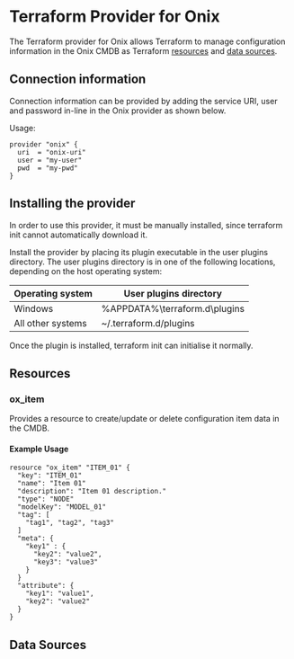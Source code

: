 # Terraform Provider for Onix

The Terraform provider for Onix allows Terraform to manage configuration information in the Onix CMDB as Terraform [resources](https://www.terraform.io/docs/configuration/resources.html) and [data sources](https://www.terraform.io/docs/configuration/data-sources.html).

## Connection information

Connection information can be provided by adding the service URI, user and password in-line in the Onix provider as shown below.

Usage:

```hcl-terraform
provider "onix" {
  uri  = "onix-uri"
  user = "my-user"
  pwd  = "my-pwd"
}
```
## Installing the provider

In order to use this provider, it must be manually installed, since terraform init cannot automatically download it.

Install the provider by placing its plugin executable in the user plugins directory. 
The user plugins directory is in one of the following locations, depending on the host operating system:

|Operating system|	User plugins directory|
|---|---|
|Windows	| %APPDATA%\terraform.d\plugins|
All other systems|	~/.terraform.d/plugins|

Once the plugin is installed, terraform init can initialise it normally.


## Resources

### ox_item

Provides a resource to create/update or delete configuration item data in the CMDB.

#### Example Usage
```hcl-terraform
resource "ox_item" "ITEM_01" {
  "key": "ITEM_01"
  "name": "Item 01"
  "description": "Item 01 description."
  "type": "NODE"
  "modelKey": "MODEL_01"
  "tag": [
    "tag1", "tag2", "tag3"
  ]
  "meta": {
    "key1" : {
      "key2": "value2",
      "key3": "value3"
    }
  }
  "attribute": {
    "key1": "value1",
    "key2": "value2"
  }
}
```

## Data Sources


